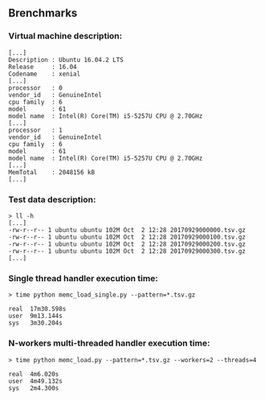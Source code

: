 ## Brenchmarks

### Virtual machine description:
```
[...]
Description : Ubuntu 16.04.2 LTS
Release     : 16.04
Codename    : xenial
[...]
processor   : 0
vendor_id   : GenuineIntel
cpu family  : 6
model       : 61
model name  : Intel(R) Core(TM) i5-5257U CPU @ 2.70GHz
[...]
processor   : 1
vendor_id   : GenuineIntel
cpu family  : 6
model       : 61
model name  : Intel(R) Core(TM) i5-5257U CPU @ 2.70GHz
[...]
MemTotal    : 2048156 kB
[...]
```
### Test data description:
```
> ll -h
[...]
-rw-r--r-- 1 ubuntu ubuntu 102M Oct  2 12:28 20170929000000.tsv.gz
-rw-r--r-- 1 ubuntu ubuntu 102M Oct  2 12:28 20170929000100.tsv.gz
-rw-r--r-- 1 ubuntu ubuntu 102M Oct  2 12:28 20170929000200.tsv.gz
-rw-r--r-- 1 ubuntu ubuntu 102M Oct  2 12:28 20170929000300.tsv.gz
[...]
```
### Single thread handler execution time:
```
> time python memc_load_single.py --pattern=*.tsv.gz

real  17m30.598s
user  9m13.144s
sys   3m30.204s
```
### N-workers multi-threaded handler execution time:
```
> time python memc_load.py --pattern=*.tsv.gz --workers=2 --threads=4

real  4m6.020s
user  4m49.132s
sys   2m4.300s
```